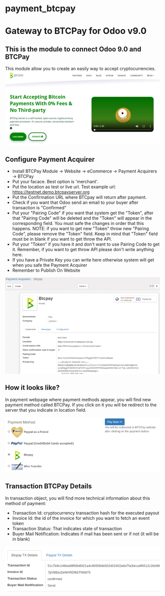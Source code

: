 # payment_btcpay
# Gateway to BTCPay for Odoo v9.0

## This is the module to connect Odoo 9.0 and BTCPay
This module allow you to create an easily way to accept cryptocurrencies.
![BTCPay](/payment_btcpay/static/description/Btcpay_com.png)
  
## Configure Payment Acquirer
* Install BTCPay Module -> Website -> eCommerce -> Payment Acquirers -> BTCPay
* Put your facace. Best option is 'merchant'.
* Put the location as test or live url. Test example url: https://testnet.demo.btcpayserver.org
* Put the Confirmation URL where BTCpay will return after payment.
* Check if you want that Odoo send an email to your buyer after transaction is "Confirmed"
* Put your "Pairing Code" if you want that system get the "Token", after that "Pairing Code" will be deleted and the "Token" will appear in the corresponding field. You must safe the changes in order that this happens. NOTE: if you want to get new "Token" throw new "Pairing Code", please remove the "Token" field. Keep in mind that "Token" field must be in blank if you want to get throw the API.
* Put your "Token" if you have it and don't want to use Pairing Code to get it.  Remember, if you want to get throw API please don't write anything here.
* If you have a Private Key you can write here otherwise system will get when you safe the Payment Acquirer
* Remember to Publish On Website

![Payment Acquirer](/payment_btcpay/static/description/BTCPayPaymentAcquirer.png)

## How it looks like?

In payment webpage where payment methods appear, you will find new payment method called BTCPay. If you click on it you will be redirect to the server that you indicate in location field.

![Payment Acquirer](/payment_btcpay/static/description/BTCPayLooksLike.png)


## Transaction BTCPay Details
In transaction object, you will find more technical information about this method of payment:
* Transaction Id: cryptocurrency transaction hash for the executed payout
* Invoice Id: the id of the invoice for which you want to fetch an event token
* Transaction Status: That indicates state of transaction
* Buyer Mail Notification: Indicates if mail has been sent or if not (it will be in blank)

![Transaction Btcpay Details](/payment_btcpay/static/description/BtcpayTxDetails.png)
